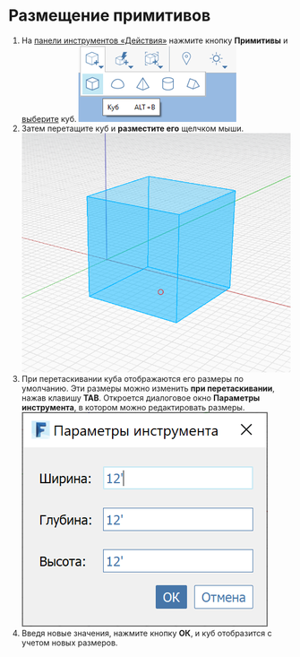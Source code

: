 # Размещение примитивов

1. На [панели инструментов «Действия»](https://github.com/FormIt3D/autodesk-formit-360-windows-help/tree/c377e7b8a3b8e43e684321d0b7de867608d317a3/tool-library/tool-bars-extended.md) нажмите кнопку **Примитивы** и [выберите](select-edge-face-or-object.md) куб. ![](../.gitbook/assets/primitive-cube.png)
2. Затем перетащите куб и **разместите его** щелчком мыши. ![](../.gitbook/assets/image-2-%20%281%29.png)
3. При перетаскивании куба отображаются его размеры по умолчанию. Эти размеры можно изменить **при перетаскивании**, нажав клавишу **TAB**. Откроется диалоговое окно **Параметры инструмента**, в котором можно редактировать размеры. ![](../.gitbook/assets/image%20%281%29.png)
4. Введя новые значения, нажмите кнопку **ОК**, и куб отобразится с учетом новых размеров.

